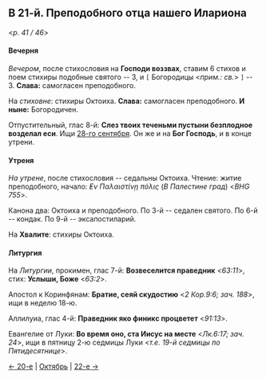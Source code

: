 
## В 21-й. Преподобного отца нашего Илариона

<*p. 41 / 46*>

#### Вечерня

*Вечером*, после стихословия на **Господи воззвах**, ставим 6 стихов и поем стихиры подобные святого -- 3, 
и `[` Богородицы <*прим.: св.*> `]` -- 3. **Слава:** самогласен преподобного. 

На *стиховне*: стихиры Октоиха. **Слава:** самогласен преподобного. **И ныне:** Богородичен. 

Отпустительный, глас 8-й: **Слез твоих теченьми пустыни безплодное возделал еси**. 
Ищи [28-го сентября](../09_september/09_28_MES.ru.md). 
Он же и на **Бог Господь**, и в конце утрени. 

#### Утреня

*На утрене*, после стихословия -- седальны Октоиха. 
Чтение: житие преподобного, начало: *̓Εν Παλαιστίνῃ πόλις* (*В Палестине град*) <*BHG 755*>. 

Канона два: Октоиха и преподобного. 
По 3-й -- седален святого. 
По 6-й -- кондак. 
По 9-й -- эксапостиларий.   

На **Хвалите**: стихиры Октоиха. 

#### Литургия 

На *Литургии*, прокимен, глас 7-й: **Возвеселится праведник** <*63:11*>, стих: **Услыши, Боже** <*63:2*>. 
 
Апостол к Коринфянам: **Братие, сеяй скудостию** <*2 Кор.9:6; зач. 188*>, ищи в неделю 18-ю.

Аллилуиа, глас 4-й: **Праведник яко финикс процветет** <*91:13*>. 

Евангелие от Луки: **Во время оно, ста Иисус на месте** <*Лк.6:17; зач. 24*>, ищи в пятницу 
2-ю седмицы Луки <*т.е. 19-й седмицы по Пятидесятнице*>. 

[← 20-е](10_20_MES.ru.md) | [Октябрь](README.md#21-й) | [22-е →](10_22_MES.ru.md)
